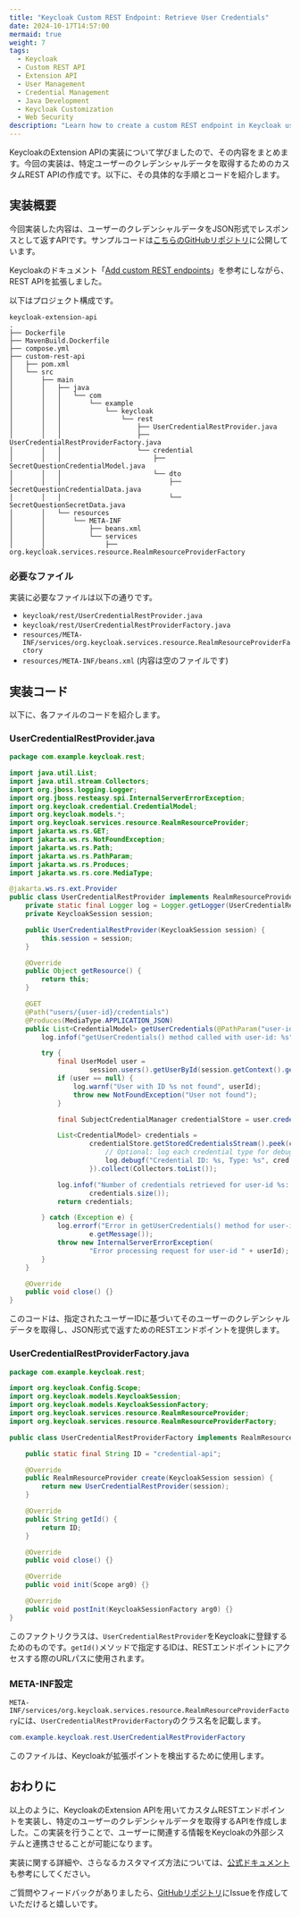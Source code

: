 ```yaml
---
title: "Keycloak Custom REST Endpoint: Retrieve User Credentials"
date: 2024-10-17T14:57:00
mermaid: true
weight: 7
tags:
  - Keycloak
  - Custom REST API
  - Extension API
  - User Management
  - Credential Management
  - Java Development
  - Keycloak Customization
  - Web Security
description: "Learn how to create a custom REST endpoint in Keycloak using the Extension API to retrieve user credentials in JSON format."
---
```


KeycloakのExtension APIの実装について学びましたので、その内容をまとめます。今回の実装は、特定ユーザーのクレデンシャルデータを取得するためのカスタムREST APIの作成です。以下に、その具体的な手順とコードを紹介します。

## 実装概要

今回実装した内容は、ユーザーのクレデンシャルデータをJSON形式でレスポンスとして返すAPIです。サンプルコードは[こちらのGitHubリポジトリ](https://github.com/YamazakiNorihito/keycloak-custom-rest-endpoint/tree/main)に公開しています。

Keycloakのドキュメント「[Add custom REST endpoints](https://www.keycloak.org/docs/latest/server_development/index.html#_extensions_rest)」を参考にしながら、REST APIを拡張しました。

以下はプロジェクト構成です。

```plaintext
keycloak-extension-api
.
├── Dockerfile
├── MavenBuild.Dockerfile
├── compose.yml
├── custom-rest-api
│   ├── pom.xml
│   └── src
│       ├── main
│       │   ├── java
│       │   │   └── com
│       │   │       └── example
│       │   │           └── keycloak
│       │   │               └── rest
│       │   │                   ├── UserCredentialRestProvider.java
│       │   │                   ├── UserCredentialRestProviderFactory.java
│       │   │                   └── credential
│       │   │                       ├── SecretQuestionCredentialModel.java
│       │   │                       └── dto
│       │   │                           ├── SecretQuestionCredentialData.java
│       │   │                           └── SecretQuestionSecretData.java
│       │   └── resources
│       │       └── META-INF
│       │           ├── beans.xml
│       │           └── services
│       │               ├── org.keycloak.services.resource.RealmResourceProviderFactory
```

### 必要なファイル

実装に必要なファイルは以下の通りです。

- `keycloak/rest/UserCredentialRestProvider.java`
- `keycloak/rest/UserCredentialRestProviderFactory.java`
- `resources/META-INF/services/org.keycloak.services.resource.RealmResourceProviderFactory`
- `resources/META-INF/beans.xml` (内容は空のファイルです)

## 実装コード

以下に、各ファイルのコードを紹介します。

### UserCredentialRestProvider.java

```java
package com.example.keycloak.rest;

import java.util.List;
import java.util.stream.Collectors;
import org.jboss.logging.Logger;
import org.jboss.resteasy.spi.InternalServerErrorException;
import org.keycloak.credential.CredentialModel;
import org.keycloak.models.*;
import org.keycloak.services.resource.RealmResourceProvider;
import jakarta.ws.rs.GET;
import jakarta.ws.rs.NotFoundException;
import jakarta.ws.rs.Path;
import jakarta.ws.rs.PathParam;
import jakarta.ws.rs.Produces;
import jakarta.ws.rs.core.MediaType;

@jakarta.ws.rs.ext.Provider
public class UserCredentialRestProvider implements RealmResourceProvider {
    private static final Logger log = Logger.getLogger(UserCredentialRestProvider.class);
    private KeycloakSession session;

    public UserCredentialRestProvider(KeycloakSession session) {
        this.session = session;
    }

    @Override
    public Object getResource() {
        return this;
    }

    @GET
    @Path("users/{user-id}/credentials")
    @Produces(MediaType.APPLICATION_JSON)
    public List<CredentialModel> getUserCredentials(@PathParam("user-id") String userId) {
        log.infof("getUserCredentials() method called with user-id: %s", userId);

        try {
            final UserModel user =
                    session.users().getUserById(session.getContext().getRealm(), userId);
            if (user == null) {
                log.warnf("User with ID %s not found", userId);
                throw new NotFoundException("User not found");
            }

            final SubjectCredentialManager credentialStore = user.credentialManager();

            List<CredentialModel> credentials =
                    credentialStore.getStoredCredentialsStream().peek(cred -> {
                        // Optional: log each credential type for debugging
                        log.debugf("Credential ID: %s, Type: %s", cred.getId(), cred.getType());
                    }).collect(Collectors.toList());

            log.infof("Number of credentials retrieved for user-id %s: %d", userId,
                    credentials.size());
            return credentials;

        } catch (Exception e) {
            log.errorf("Error in getUserCredentials() method for user-id %s: %s", userId,
                    e.getMessage());
            throw new InternalServerErrorException(
                    "Error processing request for user-id " + userId);
        }
    }

    @Override
    public void close() {}
}
```

このコードは、指定されたユーザーIDに基づいてそのユーザーのクレデンシャルデータを取得し、JSON形式で返すためのRESTエンドポイントを提供します。

### UserCredentialRestProviderFactory.java

```java
package com.example.keycloak.rest;

import org.keycloak.Config.Scope;
import org.keycloak.models.KeycloakSession;
import org.keycloak.models.KeycloakSessionFactory;
import org.keycloak.services.resource.RealmResourceProvider;
import org.keycloak.services.resource.RealmResourceProviderFactory;

public class UserCredentialRestProviderFactory implements RealmResourceProviderFactory {

    public static final String ID = "credential-api";

    @Override
    public RealmResourceProvider create(KeycloakSession session) {
        return new UserCredentialRestProvider(session);
    }

    @Override
    public String getId() {
        return ID;
    }

    @Override
    public void close() {}

    @Override
    public void init(Scope arg0) {}

    @Override
    public void postInit(KeycloakSessionFactory arg0) {}
}
```

このファクトリクラスは、`UserCredentialRestProvider`をKeycloakに登録するためのものです。`getId()`メソッドで指定するIDは、RESTエンドポイントにアクセスする際のURLパスに使用されます。

### META-INF設定

`META-INF/services/org.keycloak.services.resource.RealmResourceProviderFactory`には、`UserCredentialRestProviderFactory`のクラス名を記載します。

```java
com.example.keycloak.rest.UserCredentialRestProviderFactory
```

このファイルは、Keycloakが拡張ポイントを検出するために使用します。

## おわりに

以上のように、KeycloakのExtension APIを用いてカスタムRESTエンドポイントを実装し、特定のユーザーのクレデンシャルデータを取得するAPIを作成しました。この実装を行うことで、ユーザーに関連する情報をKeycloakの外部システムと連携させることが可能になります。

実装に関する詳細や、さらなるカスタマイズ方法については、[公式ドキュメント](https://www.keycloak.org/docs/latest/server_development/index.html)も参考にしてください。

ご質問やフィードバックがありましたら、[GitHubリポジトリ](https://github.com/YamazakiNorihito/keycloak-custom-rest-endpoint)にIssueを作成していただけると嬉しいです。
